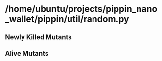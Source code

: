 



# /home/ubuntu/projects/pippin_nano_wallet/pippin/util/random.py

## Newly Killed Mutants

## Alive Mutants
